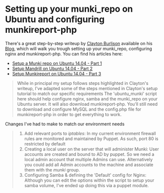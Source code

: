 Setting up your munki_repo on Ubuntu and configuring munkireport-php
=========

There's a great step-by-step writeup by [Clayton Burlison](https://github.com/clburlison) available on his [Blog](https://clburlison.com), which will walk you trough setting up your munki_repo, configuring nginx and munkireport-php. You can find his articles here:

* [Setup a Munki repo on Ubuntu 14.04 - Part 1](https://clburlison.com/munkirepo-guide-part-1/)
* [Setup Mandrill on Ubuntu 14.04 - Part 2](https://clburlison.com/munkirepo-guide-part-2/)
* [Setup Munkireport on Ubuntu 14.04 - Part 3](https://clburlison.com/munkirepo-guide-part-3/)

> While in principal my setup follows steps highlighted in Clayton's writeup, I've adapted some of the steps mentioned in Clayton's setup tutorial to match our specific requirements
> The 'ubuntu_munki' script here should help configure nginx, samba and the munki_repo on your Ubuntu server. It will also download munkireport-php. You'll still need to download and configure MySQL and the config.php file for munkireport-php in order to get everything to work.

Changes I've had to make to match our environment needs
> 1. Add relevant ports to _iptables_:
  > In my current environment firewall rules are monitored and maintained by Puppet. As such, port 80 is restricted by default
> 2. Creating a local user on the server that will administer Munki:
  > User accounts are created and bound to AD by puppet. So we need a local  admin account that multiple Admins can use. Alternatively you could add all Admin accounts to the machine and associate them with the _munki_ group.
> 3. Configuring Samba & defining the 'Default' config for Nginx:
  > Although you can edit the options within the script to setup your samba volume, I've ended up doing this via a puppet module. 
